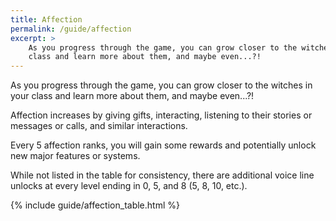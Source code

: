 ```yaml
---
title: Affection
permalink: /guide/affection
excerpt: >
    As you progress through the game, you can grow closer to the witches in your
    class and learn more about them, and maybe even...?!
---
```


As you progress through the game, you can grow closer to the witches in your
class and learn more about them, and maybe even...?!

Affection increases by giving gifts, interacting, listening to their stories or
messages or calls, and similar interactions.

Every 5 affection ranks, you will gain some rewards and potentially unlock new
major features or systems.

While not listed in the table for consistency, there are additional voice line
unlocks at every level ending in 0, 5, and 8 (5, 8, 10, etc.).

{% include guide/affection_table.html %}
